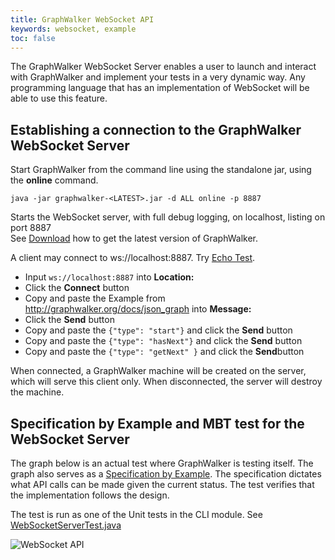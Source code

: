 ```yaml
---
title: GraphWalker WebSocket API
keywords: websocket, example
toc: false
---
```



The GraphWalker WebSocket Server enables a user to launch and interact with GraphWalker and implement your tests in a very dynamic way. Any programming language that has an implementation of WebSocket will be able to use this feature.


## Establishing a connection to the GraphWalker WebSocket Server
Start GraphWalker from the command line using the standalone jar, using the **online** command.
~~~
java -jar graphwalker-<LATEST>.jar -d ALL online -p 8887
~~~
Starts the WebSocket server, with full debug logging, on localhost, listing on port 8887<br>
See [Download](/download) how to get the latest version of GraphWalker.

A client may connect to ws://localhost:8887. Try [Echo Test](http://www.websocket.org/echo.html).

 * Input `ws://localhost:8887` into **Location:**
 * Click the **Connect** button
 * Copy and paste the Example from http://graphwalker.org/docs/json_graph into **Message:**
 * Click the **Send** button
 * Copy and paste the `{"type": "start"}` and click the **Send** button
 * Copy and paste the `{"type": "hasNext"}` and click the **Send**  button
 * Copy and paste the `{"type": "getNext" }` and click the **Send**button

When connected, a GraphWalker machine will be created on the server, which will serve this client only.
When disconnected, the server will destroy the machine.

## Specification by Example and MBT test for the WebSocket Server

The graph below is an actual test where GraphWalker is testing itself. The graph also serves as a [Specification by Example](http://en.wikipedia.org/wiki/Specification_by_example). The specification dictates what API calls can be made given the current status. The test verifies that the implementation follows the design.

The test is run as one of the Unit tests in the CLI module. See [WebSocketServerTest.java](https://github.com/GraphWalker/graphwalker-project/blob/master/graphwalker-cli/src/test/java/org/graphwalker/cli/WebSocketServerTest.java)

<img src="/content/images/websocket_api.png" alt="WebSocket API">
